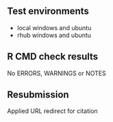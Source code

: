 ## Test environments
* local windows and ubuntu
* rhub windows and ubuntu

## R CMD check results
No ERRORS, WARNINGS or NOTES

## Resubmission
Applied URL redirect for citation